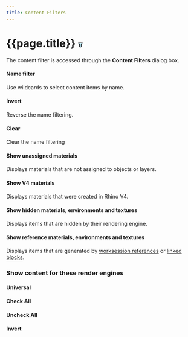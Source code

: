 ```yaml
---
title: Content Filters
---
```

# {{page.title}} ![images/contentfilter.png](images/contentfilter.png)
The content filter is accessed through the **Content Filters** dialog box.

#### Name filter
Use wildcards to select content items by name.

#### Invert
Reverse the name filtering.

#### Clear
Clear the name filtering

#### Show unassigned materials
Displays materials that are not assigned to objects or layers.

#### Show V4 materials
Displays materials that were created in Rhino V4.

#### Show hidden materials, environments and textures
Displays items that are hidden by their rendering engine.

#### Show reference materials, environments and textures
Displays items that are generated by [worksession references](worksession.html) or [linked blocks](insert.html).

### Show content for these render engines

#### Universal

####  **Check All**

####  **Uncheck All**

#### **Invert**
